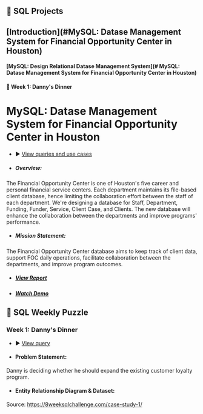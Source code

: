 ## :memo: SQL Projects
 ## [Introduction](#MySQL: Datase Management System for Financial Opportunity Center in Houston) <br>

 #### [MySQL: Design Relational Datase Management System](# MySQL: Datase Management System for Financial Opportunity Center in Houston)

 #### :rainbow: Week 1: Danny's Dinner 

# MySQL: Datase Management System for Financial Opportunity Center in Houston
 - :arrow_forward: [View queries and use cases](https://github.com/Ellypham92/sql-data-analysis/tree/main/sql%20houston%20foc)
 - #####  Overview:
The Financial Opportunity Center is one of Houston's five career and personal financial service centers. Each department maintains its file-based client database, hence limiting the collaboration effort between the staff of each department. We're designing a database for Staff, Department, Funding, Funder, Service, Client Case, and Clients. The new database will enhance the collaboration between the departments and improve programs' performance.
- #####  Mission Statement: 
The Financial Opportunity Center database aims to keep track of client data, support FOC daily operations, facilitate collaboration between the departments, and improve program outcomes.
- ##### [View Report](https://github.com/Ellypham92/sql-data-analysis/blob/main/sql%20houston%20foc/FOC%20Database%20Project%20Report.pdf)
- ##### [Watch Demo](https://uhdowntown-my.sharepoint.com/personal/phamn45_gator_uhd_edu/_layouts/15/onedrive.aspx?id=%2Fpersonal%2Fphamn45%5Fgator%5Fuhd%5Fedu%2FDocuments%2FAttachments%2FDemo%2DEmily%2Dand%2DElly%2Emp4&parent=%2Fpersonal%2Fphamn45%5Fgator%5Fuhd%5Fedu%2FDocuments%2FAttachments&ga=1)

## :rainbow: SQL Weekly Puzzle
 ### Week 1: Danny's Dinner
 - :arrow_forward: [View query](https://github.com/Ellypham92/sql-data-analysis/blob/main/weekly%20challenge/mysql%20danny's%20dinner%20code)
 
 - #### Problem Statement: 
Danny is deciding whether he should expand the existing customer loyalty program.
 - #### Entity Relationship Diagram & Dataset: 
 Source: https://8weeksqlchallenge.com/case-study-1/

